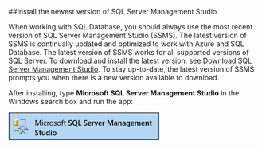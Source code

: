 ##Install the newest version of SQL Server Management Studio

  When working with SQL Database, you should always use the most recent version of SQL Server Management Studio (SSMS). The latest version of SSMS is continually updated and optimized to work with Azure and SQL Database. The latest version of SSMS works for all supported versions of SQL Server. To download and install the latest version, see [Download SQL Server Management Studio](https://msdn.microsoft.com/library/mt238290.aspx). To stay up-to-date, the latest version of SSMS prompts you when there is a new version available to download. 

  After installing, type **Microsoft SQL Server Management Studio** in the Windows search box and run the app:

  ![SQL Server Management Studio](./media/sql-server-management-studio-install/ssms.png)



